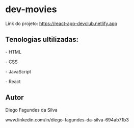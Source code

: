 # dev-movies
Link do projeto: https://react-app-devclub.netlify.app
<br>
<h2>Tenologias ultilizadas:</h2>
<p>- HTML<p>
<p>- CSS</p>
<p>- JavaScript</p>
<p>- React</p>
<h2> Autor </h2>
<p>Diego Fagundes da Silva</p>
www.linkedin.com/in/diego-fagundes-da-silva-694ab71b3

